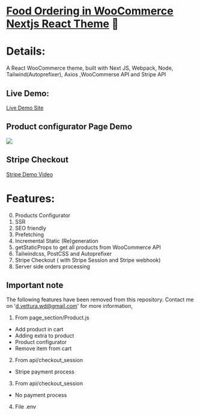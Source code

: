 
# [Food Ordering in WooCommerce Nextjs React Theme](https://food-ordering-nu.vercel.app/) :rocket:

# Details:

A React WooCommerce theme, built with Next JS, Webpack, Node, Tailwind(Autoprefixer), Axios ,WooCommerse API and Stripe API

## Live Demo:

[Live Demo Site](https://food-ordering-nu.vercel.app/)

## Product configurator Page Demo
![](demo/espo_test_1.gif)

## Stripe Checkout 

[Stripe Demo Video](https://www.youtube.com/watch?v=itFOcVPY5-8&t=75s)

# Features:
0. Products Configurator
1. SSR
2. SEO friendly
3. Prefetching
4. Incremental Static (Re)generation 
5. getStaticProps to get all products from WooCommerce API 
6. Tailwindcss, PostCSS and Autoprefixer
7. Stripe Checkout ( with Stripe Session and Stripe webhook)
8. Server side orders processing

## Important note

The following features have been removed from this repository.
Contact me on 'd.vettura.wd@gmail.com' for more information,

1. From page_section/Product.js
* Add product in cart
* Adding extra to product
* Product configurator
* Remove item from cart

2. From api/checkout_session
* Stripe payment process

3. From api/checkout_session
* No payment process

4. File .env
